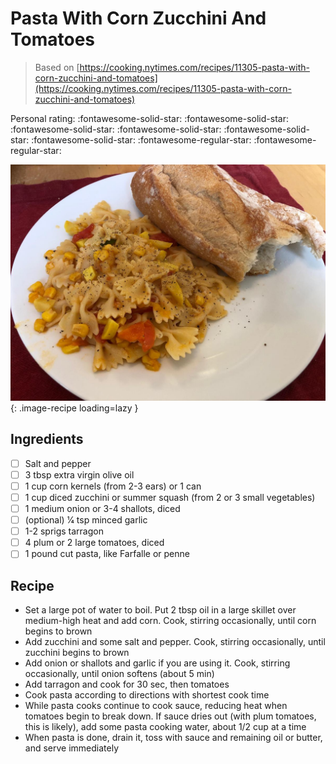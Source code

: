 <!-- Needs Manual Review -->

# Pasta With Corn Zucchini And Tomatoes

> Based on [https://cooking.nytimes.com/recipes/11305-pasta-with-corn-zucchini-and-tomatoes](https://cooking.nytimes.com/recipes/11305-pasta-with-corn-zucchini-and-tomatoes)

<!-- rating=3; (User can specify rating on scale of 1-5) -->
<!-- AUTO-UserRating -->
Personal rating: :fontawesome-solid-star: :fontawesome-solid-star: :fontawesome-solid-star: :fontawesome-solid-star: :fontawesome-solid-star: :fontawesome-solid-star: :fontawesome-regular-star: :fontawesome-regular-star:
<!-- /AUTO-UserRating -->

<!-- name_image=pasta_with_corn_zucchini_and_tomatoes.jpeg; (User can specify image name) -->
<!-- AUTO-Image -->
![pasta_with_corn_zucchini_and_tomatoes.jpeg](./pasta_with_corn_zucchini_and_tomatoes.jpeg){: .image-recipe loading=lazy }
<!-- /AUTO-Image -->

## Ingredients

* [ ] Salt and pepper
* [ ] 3 tbsp extra virgin olive oil
* [ ] 1 cup corn kernels (from 2-3 ears) or 1 can
* [ ] 1 cup diced zucchini or summer squash (from 2 or 3 small vegetables)
* [ ] 1 medium onion or 3-4 shallots, diced
* [ ] (optional) 1⁄4 tsp minced garlic
* [ ] 1-2 sprigs tarragon
* [ ] 4 plum or 2 large tomatoes, diced
* [ ] 1 pound cut pasta, like Farfalle or penne

## Recipe

* Set a large pot of water to boil. Put 2 tbsp oil in a large skillet over medium-high heat and add corn. Cook, stirring occasionally, until corn begins to brown
* Add zucchini and some salt and pepper. Cook, stirring occasionally, until zucchini begins to brown
* Add onion or shallots and garlic if you are using it. Cook, stirring occasionally, until onion softens (about 5 min)
* Add tarragon and cook for 30 sec, then tomatoes
* Cook pasta according to directions with shortest cook time
* While pasta cooks continue to cook sauce, reducing heat when tomatoes begin to break down. If sauce dries out (with plum tomatoes, this is likely), add some pasta cooking water, about 1/2 cup at a time
* When pasta is done, drain it, toss with sauce and remaining oil or butter, and serve immediately
